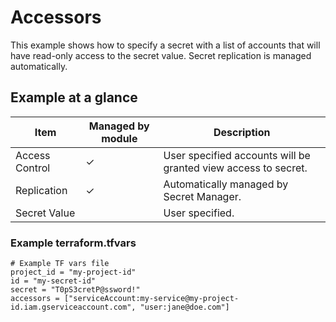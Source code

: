 # Accessors

This example shows how to specify a secret with a list of accounts that will have
read-only access to the secret value. Secret replication is managed automatically.

## Example at a glance

|Item|Managed by module|Description|
|----|-----------------|-----------|
|Access Control|&check;|User specified accounts will be granted view access to secret.|
|Replication|&check;|Automatically managed by Secret Manager.|
|Secret Value||User specified.|

<!-- spell-checker: disable -->
### Example terraform.tfvars

```properties
# Example TF vars file
project_id = "my-project-id"
id = "my-secret-id"
secret = "T0pS3cretP@ssword!"
accessors = ["serviceAccount:my-service@my-project-id.iam.gserviceaccount.com", "user:jane@doe.com"]
```
